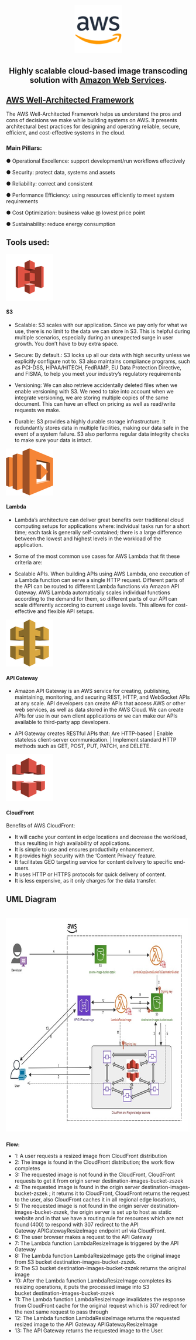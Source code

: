 <h1 align="center"><img src="/assets/aws.png" alt="AWS" width=130 height=130></h1>

<h2 align="center">Highly scalable cloud-based image transcoding solution with <a href="https://aws.amazon.com/" target="_blank">Amazon Web Services</a>.</h2>

## [AWS Well-Architected Framework](https://docs.aws.amazon.com/wellarchitected/latest/framework/welcome.html)

The AWS Well-Architected Framework helps us understand the pros and cons of decisions we make while building systems on AWS. It presents architectural best practices for designing and operating reliable, secure, efficient, and cost-effective systems in the cloud.

### Main Pillars:

● Operational Excellence: support development/run workflows effectively 

● Security: protect data, systems and assets

● Reliability: correct and consistent

● Performance Efficiency: using resources efficiently to meet system requirements

● Cost Optimization: business value @ lowest price point

● Sustainability: reduce energy consumption

## Tools used:
![S3](/assets/s3.png)
#### S3
- Scalable: S3 scales with our application. Since we pay only for what we use, there is no limit to the data we can store in S3.
This is helpful during multiple scenarios, especially during an unexpected surge in user growth. You don’t have to buy extra space. 

- Secure: By default.: S3 locks up all our data with high security unless we explicitly configure not to. S3 also maintains compliance programs, such as PCI-DSS, HIPAA/HITECH, FedRAMP, EU Data Protection Directive, and FISMA, to help you meet your industry’s regulatory requirements

- Versioning: We can also retrieve accidentally deleted files when we enable versioning with S3. We need to take into account when we integrate versioning, we are storing multiple copies of the same document. This can have an effect on pricing as well as read/write requests we make.

- Durable: S3 provides a highly durable storage infrastructure. It redundantly stores data in multiple facilities, making our data safe in the event of a system failure. S3 also performs regular data integrity checks to make sure your data is intact.

![Lambda](/assets/aws-lambda.png)
#### Lambda
- Lambda’s architecture can deliver great benefits over traditional cloud computing setups for applications where: individual tasks run for a short time;
each task is generally self-contained; there is a large difference between the lowest and highest levels in the workload of the application.

- Some of the most common use cases for AWS Lambda that fit these criteria are: 
- Scalable APIs. When building APIs using AWS Lambda, one execution of a Lambda function can serve a single HTTP request. Different parts of the API can be routed to different Lambda functions via Amazon API Gateway. AWS Lambda automatically scales individual functions according to the demand for them, so different parts of our API can scale differently according to current usage levels. This allows for cost-effective and flexible API setups.

![APIGW](/assets/api-gw.png)
#### API Gateway
- Amazon API Gateway is an AWS service for creating, publishing, maintaining, monitoring, and securing REST, HTTP, and WebSocket APIs at any scale. API developers can create APIs that access AWS or other web services, as well as data stored in the AWS Cloud. We can create APIs for use in our own client applications or we can make our APIs available to third-party app developers. 

- API Gateway creates RESTful APIs that: Are HTTP-based | Enable stateless client-server communication. | Implement standard HTTP methods such as GET, POST, PUT, PATCH, and DELETE.

![Cloudfront](/assets/cf.png)
#### CloudFront
Benefits of AWS CloudFront:
- It will cache your content in edge locations and decrease the workload, thus resulting in high availability of applications.
- It is simple to use and ensures productivity enhancement.
- It provides high security with the ‘Content Privacy’ feature.
- It facilitates GEO targeting service for content delivery to specific end-users.
- It uses HTTP or HTTPS protocols for quick delivery of content.
- It is less expensive, as it only charges for the data transfer.

## UML Diagram

<h1 align="center"><img src="/assets/UML.jpg" alt="UML" width=787 height=582></h1>

**Flow:**
- 1: A user requests a resized image from CloudFront distribution
- 2: The image is found in the CloudFront distribution; the work flow completes
- 3: The requested image is not found in the CloudFront, CloudFront requests to get it from origin server destination-images-bucket-zszek
- 4: The requested image is found in the origin server destination-images-bucket-zszek ; it returns it to CloudFront, CloudFront returns the request to the user, also CloudFront caches it in all regional edge locations,
- 5: The requested image is not found in the origin server destination-images-bucket-zszek, the origin server is set up to host as static website and in that we have a routing rule for resources which are not found (400) to respond with 307 redirect to the API Gateway APIGatewayResizeImage endpoint url via CloudFront.
- 6: The user browser makes a request to the API Gateway
- 7: The Lambda function LambdaResizeImage is triggered by the API Gateway
- 8: The Lambda function LambdaResizeImage gets the original image from S3 bucket destination-images-bucket-zszek.
- 9: The S3 bucket destination-images-bucket-zszek returns the original image
- 10: After the Lambda function LambdaResizeImage completes its resizing operations, it puts the processed image into S3 bucket destination-images-bucket-zszek
- 11: The Lambda function LambdaResizeImage invalidates the response from CloudFront cache for the original request which is 307 redirect for the next same request to pass through
- 12: The Lambda function LambdaResizeImage returns the requested resized image to the API Gateway APIGatewayResizeImage
- 13: The API Gateway returns the requested image to the User.

